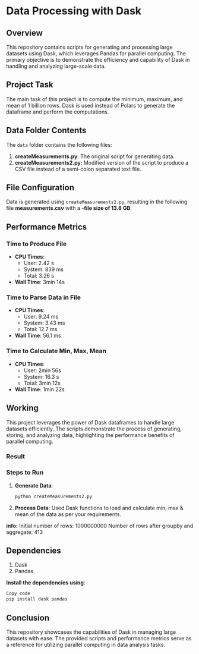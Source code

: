# Data Processing with Dask

## Overview
This repository contains scripts for generating and processing large datasets using Dask, which leverages Pandas for parallel computing. The primary objective is to demonstrate the efficiency and capability of Dask in handling and analyzing large-scale data.

## Project Task
The main task of this project is to compute the minimum, maximum, and mean of 1 billion rows. Dask is used instead of Polars to generate the dataframe and perform the computations.

## Data Folder Contents
The `data` folder contains the following files:
1. **createMeasurements.py**: The original script for generating data.
2. **createMeasurements2.py**: Modified version of the script to produce a CSV file instead of a semi-colon separated text file.

## File Configuration
Data is generated using `createMeasurements2.py`, resulting in the following file **measurements.csv** with a -**file size of 13.8 GB**:

## Performance Metrics
### Time to Produce File
- **CPU Times**:
  - User: 2.42 s
  - System: 839 ms
  - Total: 3.26 s
- **Wall Time**: 3min 14s

### Time to Parse Data in File
- **CPU Times**:
  - User: 9.24 ms
  - System: 3.43 ms
  - Total: 12.7 ms
- **Wall Time**: 56.1 ms

### Time to Calculate Min, Max, Mean
- **CPU Times**:
  - User: 2min 56s
  - System: 16.3 s
  - Total: 3min 12s
- **Wall Time**: 1min 22s

## Working
This project leverages the power of Dask dataframes to handle large datasets efficiently. The scripts demonstrate the process of generating, storing, and analyzing data, highlighting the performance benefits of parallel computing.

### Result
### Steps to Run
1. **Generate Data**:
   ```sh
   python createMeasurements2.py
   ```
2. **Process Data**:
  Used Dask functions to load and calculate min, max & mean of the data as per your requirements.

  **info:**
  Initial number of rows: 1000000000
  Number of rows after groupby and aggregate: 413

## Dependencies

1.  Dask
2.  Pandas

**Install the dependencies using**:
  ```sh
  Copy code
  pip install dask pandas
```

## Conclusion

  This repository showcases the capabilities of Dask in managing large datasets with ease. The provided scripts and performance metrics serve as a reference for utilizing parallel computing in data analysis tasks.
